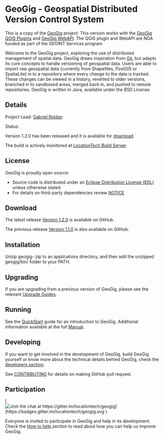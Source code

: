 GeoGig - Geospatial Distributed Version Control System
======================================================

This is a copy of the [GeoGig](https://github.com/locationtech/geogig) project.  This version works with the [GeoGig QGIS Plugins](https://github.com/ngageoint/geogig-qgis-client-plugin) and [GeoGig WebAPI](https://github.com/ngageoint/geogig-web).  The QGIS plugin and WebAPI are NGA funded as part of the GEOINT Services program


Welcome to the GeoGig project, exploring the use of distributed management of spatial data. GeoGig draws inspiration from [Git](http://git-scm.com/), but adapts its core concepts to handle versioning of geospatial data. Users are able to import raw geospatial data (currently from Shapefiles, PostGIS or SpatiaLite) in to a repository where every change to the data is tracked. These changes can be viewed in a history, reverted to older versions, branched in to sandboxed areas, merged back in, and pushed to remote repositories. GeoGig is written in Java, available under the BSD License.

<!-- For background reading see these two papers on the spatial distributed versioning [Concept ](http://boundlessgeo.com/whitepaper/new-approach-working-geospatial-data-part-1/),  [Implementation](http://boundlessgeo.com/whitepaper/distributed-versioning-geospatial-data-part-2/), and [Potential Development](http://boundlessgeo.com/whitepaper/distributed-versioning-geospatial-data-part-3/). -->

Details
-------

Project Lead: [Gabriel Roldan](https://github.com/groldan)

Status:

Version 1.2.0 has been released and it is available for [download](https://github.com/locationtech/geogig/releases/tag/v1.2.0).

The build is actively monitored at [LocationTech Build Server](https://hudson.locationtech.org/geogig/).

License
-------

GeoGig is proudly open source:

* Source code is distributed under an [Eclipse Distribution License (EDL)](LICENSE.txt) unless otherwise stated.
* For details on third-party dependencies review [NOTICE](NOTICE.txt)

Download
--------

The latest release [Version 1.2.0](https://github.com/locationtech/geogig/releases/tag/v1.2.0) is available on GitHub.

The previous release [Version 1.1.0](https://github.com/locationtech/geogig/releases/tag/v1.1.0) is also available on GitHub.

Installation
------------

Unzip geogig-<version>.zip to an applications directory, and then add the unzipped geogig/bin/ folder to your PATH.

Upgrading
---------

If you are upgrading from a previous version of GeoGig, please see the relevant [Upgrade Guides](http://geogig.org/upgrade/).

Running
-------

See the [QuickStart](http://geogig.org/#install) guide for an introduction to GeoGig. Additional information available at the full [Manual](http://geogig.org/docs/index.html).

Developing
----------

If you want to get involved in the development of GeoGig, build GeoGig yourself or know more about the technical details behind GeoGig, check the [developers section](https://github.com/locationtech/geogig/blob/master/doc/technical/source/developers.rst).

See [CONTRIBUTING](CONTRIBUTING.md) for details on making GitHub pull request.

Participation
-------------

[![Join the chat at https://gitter.im/locationtech/geogig](https://badges.gitter.im/locationtech/geogig.svg )](https://gitter.im/locationtech/geogig?utm_source=badge&utm_medium=badge&utm_campaign=pr-badge&utm_content=badge)

Everyone is invited to participate in GeoGig and help in its development. Check the [How to help ](https://github.com/locationtech/geogig/blob/master/helping.rst) section to read about how you can help us improve GeoGig.
